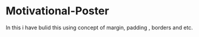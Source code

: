 # Motivational-Poster
In this i have bulid this using concept of margin, padding , borders and etc.
